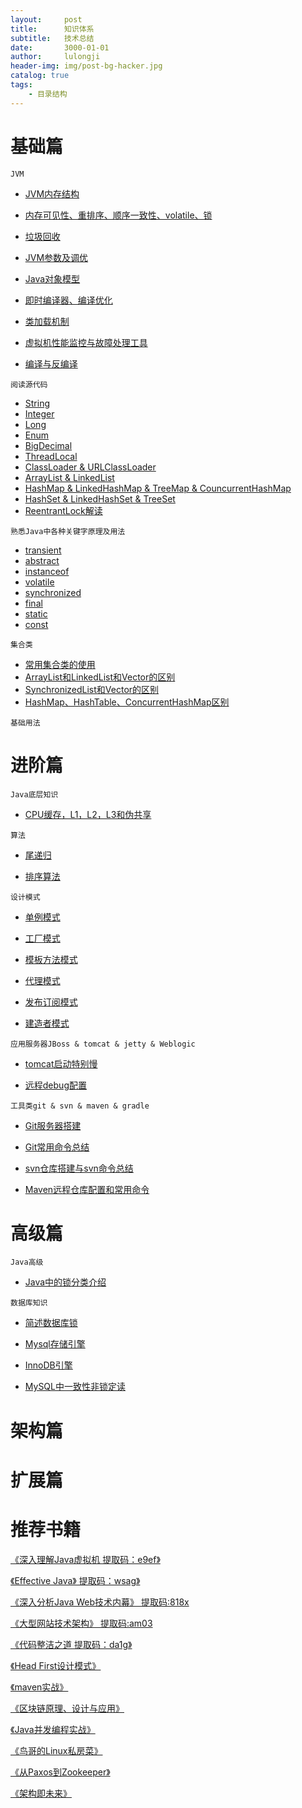 ```yaml
---
layout:     post
title:      知识体系
subtitle:   技术总结
date:       3000-01-01
author:     lulongji
header-img: img/post-bg-hacker.jpg
catalog: true
tags:
    - 目录结构
---
```



# 基础篇

```JVM```
- [JVM内存结构](https://blog.lulongji.cn/2015/12/10/JVM%E7%9F%A5%E8%AF%86%E6%A2%B3%E7%90%86%E4%B8%80/)

- [内存可见性、重排序、顺序一致性、volatile、锁](https://blog.lulongji.cn/2015/12/11/JVM%E7%9F%A5%E8%AF%86%E6%A2%B3%E7%90%86%E4%BA%8C/)

- [垃圾回收](https://blog.lulongji.cn/2015/12/15/GC%E5%92%8CGC%E7%AE%97%E6%B3%95/)

- [JVM参数及调优](https://blog.lulongji.cn/2015/12/12/JVM知识梳理三/)

- [Java对象模型](https://www.hollischuang.com/archives/1910)

- [即时编译器、编译优化](https://blog.lulongji.cn/2015/12/16/%E5%8D%B3%E6%97%B6%E7%BC%96%E8%AF%91%E5%92%8C%E7%BC%96%E8%AF%91%E4%BC%98%E5%8C%96/)

- [类加载机制](https://blog.lulongji.cn/2015/12/13/JVM%E7%9F%A5%E8%AF%86%E6%A2%B3%E7%90%86%E5%9B%9B/)

- [虚拟机性能监控与故障处理工具](https://blog.lulongji.cn/2015/12/14/JVM%E7%9F%A5%E8%AF%86%E6%A2%B3%E7%90%86%E4%BA%94/)

- [编译与反编译](https://blog.lulongji.cn/2015/12/14/JVM%E7%9F%A5%E8%AF%86%E6%A2%B3%E7%90%86%E5%85%AD/)


```阅读源代码```
- [String](https://blog.lulongji.cn/2016/02/03/Java%E5%9F%BA%E7%A1%80%E6%BA%90%E7%A0%81%E4%B8%80/)
- [Integer](https://blog.lulongji.cn/2016/02/11/Java%E5%9F%BA%E7%A1%80%E6%BA%90%E7%A0%81%E4%BA%8C/)
- [Long]()
- [Enum]()
- [BigDecimal]()
- [ThreadLocal]()
- [ClassLoader & URLClassLoader]()
- [ArrayList & LinkedList]()
- [HashMap & LinkedHashMap & TreeMap & CouncurrentHashMap]()
- [HashSet & LinkedHashSet & TreeSet]()
- [ReentrantLock解读]()

```熟悉Java中各种关键字原理及用法```
- [transient]()
- [abstract]()
- [instanceof]()
- [volatile]()
- [synchronized]()
- [final]()
- [static]()
- [const]()

```集合类```
- [常用集合类的使用]()
- [ArrayList和LinkedList和Vector的区别]()
- [SynchronizedList和Vector的区别]()
- [HashMap、HashTable、ConcurrentHashMap区别]()

```基础用法```



# 进阶篇

```Java底层知识```
- [CPU缓存，L1，L2，L3和伪共享](https://blog.lulongji.cn/2016/03/01/CPU%E7%BC%93%E5%AD%98-L1-L2-L3%E5%92%8C%E4%BC%AA%E5%85%B1%E4%BA%AB/)


```算法```
- [尾递归](https://www.cnblogs.com/invoker-/p/7723420.html) 

- [排序算法](https://www.cnblogs.com/onepixel/articles/7674659.html)


```设计模式```
- [单例模式](https://blog.lulongji.cn/2017/10/09/%E8%AE%BE%E8%AE%A1%E6%A8%A1%E5%BC%8F%E7%B3%BB%E5%88%97%E4%B8%80/)

- [工厂模式](https://blog.lulongji.cn/2017/10/10/%E8%AE%BE%E8%AE%A1%E6%A8%A1%E5%BC%8F%E7%B3%BB%E5%88%97%E4%BA%8C/)

- [模板方法模式](https://blog.lulongji.cn/2017/10/10/%E8%AE%BE%E8%AE%A1%E6%A8%A1%E5%BC%8F%E7%B3%BB%E5%88%97%E4%B8%89/)

- [代理模式](https://blog.lulongji.cn/2017/10/10/%E8%AE%BE%E8%AE%A1%E6%A8%A1%E5%BC%8F%E7%B3%BB%E5%88%97%E5%9B%9B/)

- [发布订阅模式](https://blog.lulongji.cn/2017/10/11/%E8%AE%BE%E8%AE%A1%E6%A8%A1%E5%BC%8F%E7%B3%BB%E5%88%97%E4%BA%94/)

- [建造者模式](https://blog.lulongji.cn/2017/10/11/%E8%AE%BE%E8%AE%A1%E6%A8%A1%E5%BC%8F%E7%B3%BB%E5%88%97%E5%85%AD/)



```应用服务器JBoss & tomcat & jetty & Weblogic```
- [tomcat启动特别慢](https://blog.lulongji.cn/2017/10/01/Tomcat-tomcat%E5%90%AF%E5%8A%A8%E5%B7%A8%E6%85%A2/)

- [远程debug配置](https://blog.lulongji.cn/2016/08/20/%E5%B7%A5%E5%85%B7-%E5%AE%B9%E5%99%A8%E9%85%8D%E7%BD%AE%E8%BF%9C%E7%A8%8Bdebug/)


```工具类git & svn & maven & gradle```
- [Git服务器搭建](https://blog.lulongji.cn/2016/11/21/CentOs%E4%B9%8BGit%E6%9C%8D%E5%8A%A1%E5%99%A8%E6%90%AD%E5%BB%BA/)

- [Git常用命令总结](https://blog.lulongji.cn/2019/01/03/Git%E5%B8%B8%E7%94%A8%E5%91%BD%E4%BB%A4%E6%80%BB%E7%BB%93/)

- [svn仓库搭建与svn命令总结](https://blog.lulongji.cn/2016/01/26/CentOs%E4%B9%8Bsvn%E4%BB%93%E5%BA%93%E6%90%AD%E5%BB%BA%E4%B8%8Esvn%E5%91%BD%E4%BB%A4%E6%80%BB%E7%BB%93/)

- [Maven远程仓库配置和常用命令](https://blog.lulongji.cn/2016/07/30/Maven%E9%85%8D%E7%BD%AE/)


# 高级篇

```Java高级```
- [Java中的锁分类介绍]()

```数据库知识```
- [简述数据库锁](https://blog.lulongji.cn/2019/02/18/%E7%AE%80%E8%BF%B0%E6%95%B0%E6%8D%AE%E5%BA%93%E9%94%81/)

- [Mysql存储引擎](https://blog.lulongji.cn/2019/02/16/Mysql%E5%AD%98%E5%82%A8%E5%BC%95%E6%93%8E/) 

- [InnoDB引擎]()

- [MySQL中一致性非锁定读]()


# 架构篇


# 扩展篇


# 推荐书籍

[《深入理解Java虚拟机  提取码：e9ef》](https://pan.baidu.com/s/1AtYE2tCIFhiH0uyKYjH2Bg)

[《Effective Java》 提取码：wsag》](https://pan.baidu.com/s/1hV0OjzJiewHQ3rlqcewQDg)

[《深入分析Java Web技术内幕》 提取码:818x ](https://pan.baidu.com/s/1PWELPXKGtV_CB8d9k-Mamg)

[《大型网站技术架构》 提取码:am03](https://pan.baidu.com/s/1M3yXxk9jqWFDKB0DtUnuRQ)

[《代码整洁之道  提取码：da1g》](https://pan.baidu.com/s/1nDL1qf7Ig4YW0COwvd475A)

[《Head First设计模式》]()

[《maven实战》]()

[《区块链原理、设计与应用》]()

[《Java并发编程实战》]()

[《鸟哥的Linux私房菜》]()

[《从Paxos到Zookeeper》]()

[《架构即未来》]()
